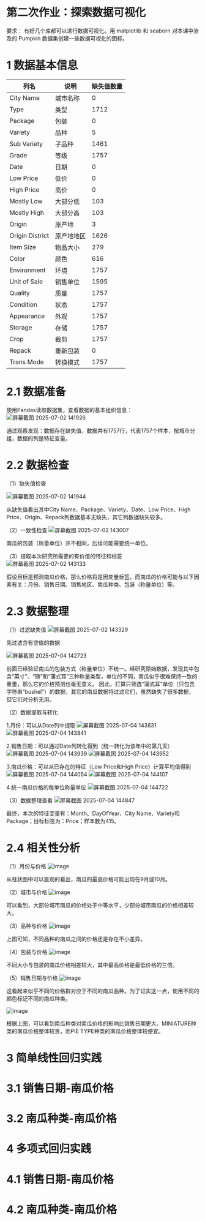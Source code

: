 # 第二次作业：探索数据可视化
要求：
有好几个库都可以进行数据可视化。用 matplotlib 和 seaborn 对本课中涉及的 Pumpkin 数据集创建一些数据可视化的图标。

# 1 数据基本信息

|列名|说明|缺失值数量|
|---|---|---|
|City Name|城市名称|0|
|Type|类型|1712|
|Package|包装|0|
|Variety|品种|5|
|Sub Variety|子品种|1461|
|Grade|等级|1757|
|Date|日期|0|
|Low Price|低价|0|
|High Price|高价|0|
|Mostly Low|大部分低|103|
|Mostly High|大部分高|103|
|Origin|原产地|3|
|Origin District|原产地地区|1626|
|Item Size|物品大小|279|
|Color|颜色|616|
|Environment|环境|1757|
|Unit of Sale|销售单位|1595|
|Quality|质量|1757|
|Condition|状态|1757|
|Appearance|外观|1757|
|Storage|存储|1757|
|Crop|裁剪|1757|
|Repack|重新包装|0|
|Trans Mode|转换模式|1757|


# 2.1 数据准备

使用Pandas读取数据集，查看数据的基本组织信息：
![屏幕截图 2025-07-02 141926](https://github.com/user-attachments/assets/c85af18b-372d-43bf-8d89-078509289af7)

  通过观察发现：数据存在缺失值，数据共有1757行，代表1757个样本，按城市分组，数据的列是特征变量。


# 2.2 数据检查

（1）缺失值检查

![屏幕截图 2025-07-02 141944](https://github.com/user-attachments/assets/34d046aa-265e-488a-a07f-1143b7190f02)

  从缺失值看出其中City Name、Package、Variety、Date、Low Price、High Price、Origin、Repack列数据基本无缺失，其它列数据缺失较多。

（2）一致性检查
![屏幕截图 2025-07-02 143007](https://github.com/user-attachments/assets/5b72d470-e89b-4497-a896-9a308f43a47a)

  南瓜的包装（称量单位）并不相同，后续可能需要统一单位。

（3）提取本次研究所需要的有价值的特征和标签
![屏幕截图 2025-07-02 143133](https://github.com/user-attachments/assets/2c4bdd6d-c20e-4c1f-935a-2878a494a8d2)

  假设目标是预测南瓜价格，那么价格将是因变量标签。而南瓜的价格可能与以下因素有关：月份、销售日期、销售地区、南瓜种类、包装（称量单位）等。

# 2.3 数据整理

（1）过滤缺失值
![屏幕截图 2025-07-02 143329](https://github.com/user-attachments/assets/f7b57d6c-7db1-41fe-b3fe-9d5aa77c0640)

先过滤含有空值的数据

![屏幕截图 2025-07-04 142723](https://github.com/user-attachments/assets/b625bafd-e2e7-4868-b397-f3cb62c464b4)

前面已经验证南瓜的包装方式（称量单位）不统一。经研究原始数据，发现其中包含“英寸”、“磅”和“蒲式耳”三种称量类型，单位的不同，南瓜似乎很难保持一致的重量，那么它的价格预测也毫无意义。
因此，打算只筛选“蒲式耳”单位（只包含字符串“bushel”）的数据，其它的南瓜数据将过滤它们，虽然缺失了很多数据，但它们对分析无用。

（2）数据提取与转化

1.月份：可以从Date列中提取
![屏幕截图 2025-07-04 143831](https://github.com/user-attachments/assets/3d481c54-463c-4e52-a511-5250dc8a221c)
![屏幕截图 2025-07-04 143841](https://github.com/user-attachments/assets/44018c19-9eaa-4d81-a0a4-a6e0cde7c5c4)

2.销售日期：可以通过Date列转化得到（统一转化为该年中的第几天）
![屏幕截图 2025-07-04 143939](https://github.com/user-attachments/assets/cd6443bd-f3d0-42b3-bd18-f1b325541b8b)
![屏幕截图 2025-07-04 143952](https://github.com/user-attachments/assets/22a4acce-dc52-4682-804a-9c52f3b27e7f)

3.南瓜价格：可以从已存在的特征（Low Price和High Price）计算平均值得到
![屏幕截图 2025-07-04 144054](https://github.com/user-attachments/assets/2377919f-3b9c-43d6-b59b-a3c1644fb2e8)
![屏幕截图 2025-07-04 144107](https://github.com/user-attachments/assets/e9868b43-7300-40c8-878b-da086c3f2ed8)


4.统一南瓜价格的每单位称量单位
![屏幕截图 2025-07-04 144722](https://github.com/user-attachments/assets/135c399c-8463-4d60-af50-d2aac2dc12dd)



（3）数据整理查看
![屏幕截图 2025-07-04 144847](https://github.com/user-attachments/assets/6f1d611e-0b47-4ad9-bae5-bf447a19a8a7)

最终，本次的特征变量有：Month、DayOfYear、City Name、Variety和Package；目标标签为：Price；样本数为415。


# 2.4 相关性分析

（1）月份与价格
![image](https://github.com/user-attachments/assets/82737863-8bdc-4944-b6d6-ad57fd8e1f95)

从柱状图中可以直观的看出，南瓜的最高价格可能出现在9月或10月。


（2）城市与价格
![image](https://github.com/user-attachments/assets/f917a550-c9c1-41e0-91ae-f6463a2c15a1)

可以看到，大部分城市南瓜的价格处于中等水平，少部分城市南瓜的价格相差较大。


（3）品种与价格
![image](https://github.com/user-attachments/assets/912b473d-5e2e-4897-9fb2-f7efb7cd9e9f)

上图可知，不同品种的南瓜之间的价格还是存在不小差异。


（4）包装与价格
![image](https://github.com/user-attachments/assets/47d1bf50-f216-43a0-b7e9-a963bd6f9444)

不同大小与包装的南瓜价格相差较大，其中最高价格是最低价格的三倍。


（5）销售日期与价格
![image](https://github.com/user-attachments/assets/23ea8dcc-4640-4bf1-8c69-d745aec79a43)

这看起来似乎不同的价格群对应于不同的南瓜品种。为了证实这一点，使用不同的颜色标记不同的南瓜种类。


![image](https://github.com/user-attachments/assets/8f271097-b154-4525-98b3-4603f5d80586)

根据上图，可以看到南瓜种类对南瓜价格的影响比销售日期更大。MINIATURE种类的南瓜价格整体较贵，而PIE TYPE种类的南瓜价格整体较便宜。



# 3 简单线性回归实践
# 3.1 销售日期-南瓜价格




# 3.2 南瓜种类-南瓜价格



# 4 多项式回归实践
# 4.1 销售日期-南瓜价格




# 4.2 南瓜种类-南瓜价格





